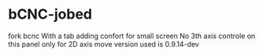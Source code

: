 # bCNC-jobed
fork bcnc
 With a tab adding confort for small screen No 3th axis controle on this panel only for 2D axis move
 version used is 0.9.14-dev
